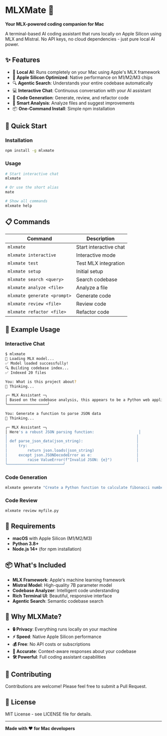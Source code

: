 # MLXMate 🤖

**Your MLX-powered coding companion for Mac**

A terminal-based AI coding assistant that runs locally on Apple Silicon using MLX and Mistral. No API keys, no cloud dependencies - just pure local AI power.

## ✨ Features

- 🤖 **Local AI**: Runs completely on your Mac using Apple's MLX framework
- 🚀 **Apple Silicon Optimized**: Native performance on M1/M2/M3 chips
- 🔍 **Agentic Search**: Understands your entire codebase automatically
- 💻 **Interactive Chat**: Continuous conversation with your AI assistant
- 🎯 **Code Generation**: Generate, review, and refactor code
- 🔧 **Smart Analysis**: Analyze files and suggest improvements
- 📦 **One-Command Install**: Simple npm installation

## 🚀 Quick Start

### Installation

```bash
npm install -g mlxmate
```

### Usage

```bash
# Start interactive chat
mlxmate

# Or use the short alias
mate

# Show all commands
mlxmate help
```

## 📋 Commands

| Command | Description |
|---------|-------------|
| `mlxmate` | Start interactive chat |
| `mlxmate interactive` | Interactive mode |
| `mlxmate test` | Test MLX integration |
| `mlxmate setup` | Initial setup |
| `mlxmate search <query>` | Search codebase |
| `mlxmate analyze <file>` | Analyze a file |
| `mlxmate generate <prompt>` | Generate code |
| `mlxmate review <file>` | Review code |
| `mlxmate refactor <file>` | Refactor code |

## 🎯 Example Usage

### Interactive Chat
```bash
$ mlxmate
🤖 Loading MLX model...
✅ Model loaded successfully!
🔍 Building codebase index...
✅ Indexed 20 files

You: What is this project about?
🤖 Thinking...

╭─ MLX Assistant ─╮
│ Based on the codebase analysis, this appears to be a Python web application... │
╰──────────────────╯

You: Generate a function to parse JSON data
🤖 Thinking...

╭─ MLX Assistant ─╮
│ Here's a robust JSON parsing function:                    │
│                                                          │
│ def parse_json_data(json_string):                        │
│     try:                                                 │
│         return json.loads(json_string)                   │
│     except json.JSONDecodeError as e:                    │
│         raise ValueError(f"Invalid JSON: {e}")           │
╰─────────────────────────╯
```

### Code Generation
```bash
mlxmate generate "Create a Python function to calculate fibonacci numbers"
```

### Code Review
```bash
mlxmate review myfile.py
```

## 🔧 Requirements

- **macOS** with Apple Silicon (M1/M2/M3)
- **Python 3.8+**
- **Node.js 14+** (for npm installation)

## 📦 What's Included

- **MLX Framework**: Apple's machine learning framework
- **Mistral Model**: High-quality 7B parameter model
- **Codebase Analyzer**: Intelligent code understanding
- **Rich Terminal UI**: Beautiful, responsive interface
- **Agentic Search**: Semantic codebase search

## 🎉 Why MLXMate?

- **🔒 Privacy**: Everything runs locally on your machine
- **⚡ Speed**: Native Apple Silicon performance
- **💰 Free**: No API costs or subscriptions
- **🎯 Accurate**: Context-aware responses about your codebase
- **🛠️ Powerful**: Full coding assistant capabilities

## 🤝 Contributing

Contributions are welcome! Please feel free to submit a Pull Request.

## 📄 License

MIT License - see LICENSE file for details.

---

**Made with ❤️ for Mac developers**
